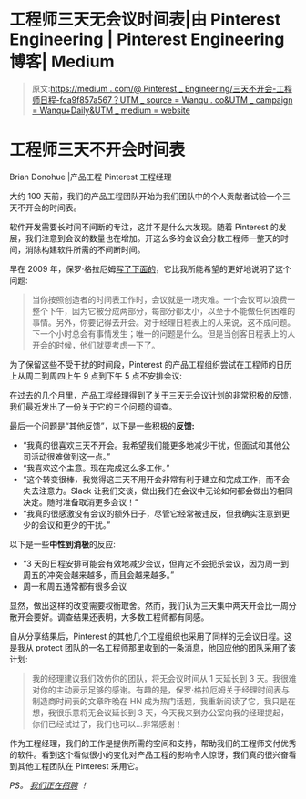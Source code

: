 # 工程师三天无会议时间表|由 Pinterest Engineering | Pinterest Engineering 博客| Medium

> 原文:[https://medium . com/@ Pinterest _ Engineering/三天不开会-工程师日程-fca9f857a567？UTM _ source = Wanqu . co&UTM _ campaign = Wanqu+Daily&UTM _ medium = website](https://medium.com/@Pinterest_Engineering/three-day-no-meeting-schedule-for-engineers-fca9f857a567?utm_source=wanqu.co&utm_campaign=Wanqu+Daily&utm_medium=website)

# 工程师三天不开会时间表

Brian Donohue |产品工程 Pinterest 工程经理

大约 100 天前，我们的产品工程团队开始为我们团队中的个人贡献者试验一个三天不开会的时间表。



软件开发需要长时间不间断的专注，这并不是什么大发现。随着 Pinterest 的发展，我们注意到会议的数量也在增加。开这么多的会议会分散工程师一整天的时间，消除构建软件所需的不间断时间。

早在 2009 年，保罗·格拉厄姆[写了下面的](http://www.paulgraham.com/makersschedule.html)，它比我所能希望的更好地说明了这个问题:

> 当你按照创造者的时间表工作时，会议就是一场灾难。一个会议可以浪费一整个下午，因为它被分成两部分，每部分都太小，以至于不能做任何困难的事情。另外，你要记得去开会。对于经理日程表上的人来说，这不成问题。下一个小时总会有事情发生；唯一的问题是什么。但是当创客日程表上的人开会的时候，他们就要考虑一下了。

为了保留这些不受干扰的时间段，Pinterest 的产品工程组织尝试在工程师的日历上从周二到周四上午 9 点到下午 5 点不安排会议:



在过去的几个月里，产品工程经理得到了关于三天无会议计划的非常积极的反馈，我们最近发出了一份关于它的三个问题的调查。





最后一个问题是“其他反馈”，以下是一些积极的**反馈:**

*   “我真的很喜欢三天不开会。我希望我们能更多地减少干扰，但面试和其他公司活动很难做到这一点。”
*   “我喜欢这个主意。现在完成这么多工作。”
*   “这个转变很棒，我觉得这三天不用开会非常有利于建立和完成工作，而不会失去注意力。Slack 让我们交谈，做出我们在会议中无论如何都会做出的相同决定。随时准备取消更多会议！”
*   “我真的很感激没有会议的额外日子，尽管它经常被违反，但我确实注意到更少的会议和更少的干扰。”

以下是一些**中性到消极**的反应:

*   “3 天的日程安排可能会有效地减少会议，但肯定不会扼杀会议，因为周一到周五的冲突会越来越多，而且会越来越多。”
*   周一和周五通常都有很多会议

显然，做出这样的改变需要权衡取舍。然而，我们认为三天集中两天开会比一周分散开会要好。调查结果还表明，大多数工程师都有同感。

自从分享结果后，Pinterest 的其他几个工程组织也采用了同样的无会议日程。这是我从 protect 团队的一名工程师那里收到的一条消息，他回应他的团队采用了该计划:

> 我的经理建议我们效仿你的团队，将无会议时间从 1 天延长到 3 天。我很难对你的主动表示足够的感谢。有趣的是，保罗·格拉厄姆关于经理时间表与制造商时间表的文章昨晚在 HN 成为热门话题，我重新阅读了它，我只是在想，我很乐意将无会议延长到 3 天，今天我来到办公室向我的经理提起，你们已经试过了，我们也可以…非常感谢！

作为工程经理，我们的工作是提供所需的空间和支持，帮助我们的工程师交付优秀的软件。看到这个看似很小的变化对产品工程的影响令人惊讶，我们真的很兴奋看到其他工程团队在 Pinterest 采用它。

*PS。* [*我们正在招聘*](http://careers.pinterest.com) *！*








